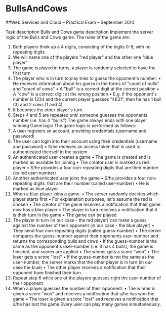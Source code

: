  BullsAndCows
===============
##Web Services and Cloud – Practical Exam – September 2014

Task description
Bulls and Cows game description
Implement the server logic of the Bulls and Cows game. The rules of the game are:
1.	Both players think up a 4 digits, consisting of the digits 0-9, with no repeating digits
2.	We will name one of the players "red player" and the other one "blue player"
3.	The game is played in turns, a player is randomly selected to have the first turn
4.	The player who is in turn to play tries to guess the opponent's number:
•	He receives information about his guess in the forms of "count of bulls" and "count of cows"
•	A "bull" is a correct digit at the correct position 
•	A "cow" is a correct digit at the wrong position
•	E.g. if the opponent's number is 1234 and the current player guesses "4631", then he has 1 bull (3) and 2 cows (1 and 4)
5.	It becomes the other player's turn.
6.	Steps 4 and 5 are repeated until someone guesses the opponents number (i.e. has 4 "bulls")
The game always ends with one player winning
Game logic
The game logic is performed as follows:
1.	A user registers an account, providing credentials (username and password)
2.	The user can login into their account using their credentials (username and password)
•	S/he receives an access token that is used to authenticated theirself in the system
3.	An authenticated user creates a game
•	The game is created and is marked as available for joining
•	The creator user is marked as red player
•	S/he provides a four non-repeating digits that are their number (called user-number)
4.	Another authenticated user joins the game
•	S/he provides a four non-repeating digits, that are their number (called user-number)
•	He is marked as blue player
5.	When a blue player joins a game:
•	The server randomly decides which player starts first 
•	For explanation purposes, let's assume the red  is chosen
•	The creator of the game receives a notification that their game now has a blue player
•	The player in turn receives a notification that it is their turn in the game
•	The game can be played
6.	The player in turn (in our case - the red player) can make a guess against the number of their opponent (in our case - the blue player)
•	They send four non-repeating digits (called guess-number)
•	The server compares the guess-number against their opponents user-number and returns the corresponding bulls and cows
•	If the guess-number is the same as the opponent's user-number (i.e. it has 4 bulls), the game is finished, and scores are applied
•	The winner gets a score "won"
•	The loser gets a score "lost"
•	If the guess-number is not the same as the user-number, the server marks that the other player is in turn (in our case the blue)
•	The other player receives a notification that their opponent have finished their turn
7.	Repeat step 6 while one of the players guesses right the user-number of their opponent
8.	When a player guesses the number of their opponent:
•	The winner is given a score "won" and receives a notification that s/he has won the game
•	The loser is given a score "lost" and receives a notification that s/he has lost the game
Every user can play many games simultaneously.

